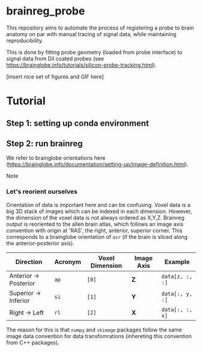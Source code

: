 # brainreg_probe
This repository aims to automate the process of registering a probe to brain anatomy on par with manual tracing of signal data, while maintaining reproducibility. 

This is done by fitting probe geometry (loaded from probe interface) to signal data from Dil coated probes (see https://brainglobe.info/tutorials/silicon-probe-tracking.html).


[insert nice set of figures and GIF here]

# Tutorial

## Step 1: setting up conda environment

## Step 2: run brainreg


We refer to brainglobe orientations here (https://brainglobe.info/documentation/setting-up/image-definition.html).



> [!NOTE]
> ### Let's reorient ourselves
> Orientation of data is important here and can be confusing. Voxel data is a big 3D stack of images which can be indexed in each dimension. However, the dimension of the voxel data is not always ordered as X,Y,Z.
>Brainreg output is reoriented to the allen brain atlas, which follows an image axis convention with origin at 'RAS', the right, anterior, superior corner. This corresponds to a brainglobe orientation of `asr` (if the brain is sliced along the anterior-posterior axis).
>
> | Direction | Acronym | Voxel Dimension | Image Axis | Example |
> |-----------|---------|-----------------|------------|---------|
> | Anterior → Posterior | `ap` | `[0]` | **Z** | `data[z, :, :]` |
> | Superior → Inferior | `si` | `[1]` | **Y** | `data[:, y, :]` |
> | Right → Left | `rl` | `[2]` | **X** | `data[:, :, x]` |
>
> The reason for this is that `numpy` and `skimage` packages follow the same image data convention for data transfomrations (inhereting this convention from C++ packages).
